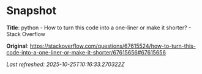 # Snapshot

**Title**: python - How to turn this code into a one-liner or make it shorter? - Stack Overflow

**Original**: <https://stackoverflow.com/questions/67615524/how-to-turn-this-code-into-a-one-liner-or-make-it-shorter/67615656#67615656>

_Last refreshed: 2025-10-25T10:16:33.270322Z_
